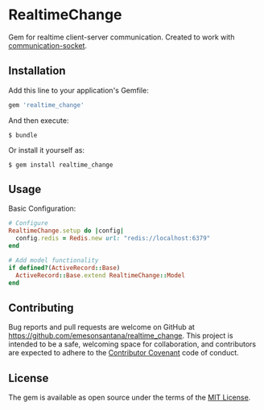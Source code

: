 # RealtimeChange

Gem for realtime client-server communication. Created to work with [communication-socket](https://github.com/emesonsantana/communication-socket).

## Installation

Add this line to your application's Gemfile:

```ruby
gem 'realtime_change'
```

And then execute:

    $ bundle

Or install it yourself as:

    $ gem install realtime_change

## Usage

Basic Configuration:
```ruby
# Configure
RealtimeChange.setup do |config|
  config.redis = Redis.new url: "redis://localhost:6379"
end

# Add model functionality
if defined?(ActiveRecord::Base)
  ActiveRecord::Base.extend RealtimeChange::Model
end
```

## Contributing

Bug reports and pull requests are welcome on GitHub at https://github.com/emesonsantana/realtime_change. This project is intended to be a safe, welcoming space for collaboration, and contributors are expected to adhere to the [Contributor Covenant](http://contributor-covenant.org) code of conduct.


## License

The gem is available as open source under the terms of the [MIT License](http://opensource.org/licenses/MIT).

